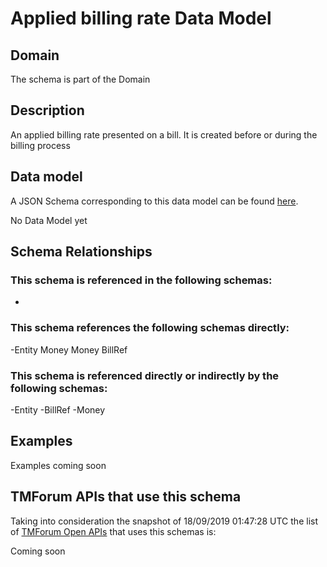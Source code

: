# Applied billing rate Data Model

## Domain

The  schema is part of the  Domain

## Description

An applied billing rate presented on a bill. It is created before or during the billing process

## Data model

A JSON Schema corresponding to this data model can be found
[here](https://github.com/tmforum-rand/schemas/blob/master/Customer/AppliedBillingRate.schema.json).

No Data Model yet

## Schema Relationships

### This schema is referenced in the following schemas:

-

### This schema references the following schemas directly:

-Entity
Money
Money
BillRef

### This schema is referenced directly or indirectly by the following schemas:

-Entity
-BillRef
-Money



## Examples

Examples coming soon

## TMForum APIs that use this schema

Taking into consideration the snapshot of 18/09/2019 01:47:28 UTC the list of [TMForum Open APIs](https://www.tmforum.org/open-apis/) that uses this schemas is:

Coming soon
